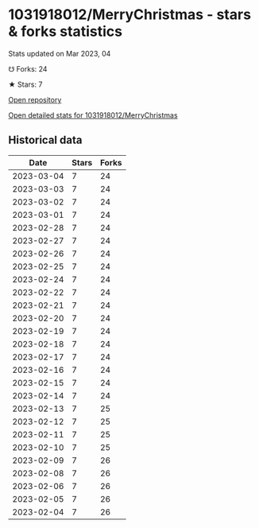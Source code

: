 # 1031918012/MerryChristmas - stars & forks statistics

Stats updated on Mar 2023, 04

☋ Forks: 24

★ Stars: 7

[Open repository](https://github.com/1031918012/MerryChristmas)

[Open detailed stats for 1031918012/MerryChristmas](https://reviewgithub.com/rep/1031918012/MerryChristmas)

## Historical data
| Date | Stars | Forks |
|------|-------|-------|
| 2023-03-04 | 7 | 24 | 
| 2023-03-03 | 7 | 24 | 
| 2023-03-02 | 7 | 24 | 
| 2023-03-01 | 7 | 24 | 
| 2023-02-28 | 7 | 24 | 
| 2023-02-27 | 7 | 24 | 
| 2023-02-26 | 7 | 24 | 
| 2023-02-25 | 7 | 24 | 
| 2023-02-24 | 7 | 24 | 
| 2023-02-22 | 7 | 24 | 
| 2023-02-21 | 7 | 24 | 
| 2023-02-20 | 7 | 24 | 
| 2023-02-19 | 7 | 24 | 
| 2023-02-18 | 7 | 24 | 
| 2023-02-17 | 7 | 24 | 
| 2023-02-16 | 7 | 24 | 
| 2023-02-15 | 7 | 24 | 
| 2023-02-14 | 7 | 24 | 
| 2023-02-13 | 7 | 25 | 
| 2023-02-12 | 7 | 25 | 
| 2023-02-11 | 7 | 25 | 
| 2023-02-10 | 7 | 25 | 
| 2023-02-09 | 7 | 26 | 
| 2023-02-08 | 7 | 26 | 
| 2023-02-06 | 7 | 26 | 
| 2023-02-05 | 7 | 26 | 
| 2023-02-04 | 7 | 26 | 

